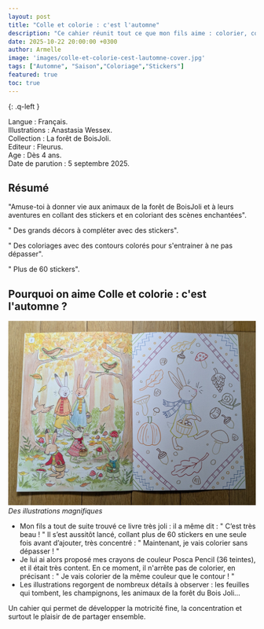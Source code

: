 ```yaml
---
layout: post
title: "Colle et colorie : c'est l'automne"
description: "Ce cahier réunit tout ce que mon fils aime : colorier, coller des stickets et s’émerveiller des couleurs de l’automne. Un gros coup de cœur!"
date: 2025-10-22 20:00:00 +0300
author: Armelle
image: 'images/colle-et-colorie-cest-lautomne-cover.jpg'
tags: ["Automne", "Saison","Coloriage","Stickers"]
featured: true
toc: true
---
```


{: .q-left }

Langue : Français.  
Illustrations : Anastasia Wessex.  
Collection :  La forêt de BoisJoli.                    
Editeur : Fleurus.              
Age : Dès 4 ans.                            
Date de parution : 5 septembre 2025.       

## Résumé

"Amuse-toi à donner vie aux animaux de la forêt de BoisJoli et à leurs aventures en collant des stickers et en coloriant des scènes enchantées".

" Des grands décors à compléter avec des stickers".

" Des coloriages avec des contours colorés pour s'entrainer à ne pas dépasser".

" Plus de 60 stickers".

## Pourquoi on aime Colle et colorie : c'est l'automne ?

![Des illustrations magnifiques](images/colle-et-colorie-cest-lautomne-int.jpg)
*Des illustrations magnifiques*
- Mon fils a tout de suite trouvé ce livre très joli :  il a même dit : " C’est très beau ! "
Il s’est aussitôt lancé, collant plus de 60 stickers en une seule fois avant d’ajouter, très concentré : " Maintenant, je vais colorier sans dépasser ! "
- Je lui ai alors proposé mes crayons de couleur Posca Pencil (36 teintes), et il était très content. En ce moment, il n'arrête pas de colorier, en précisant : " Je vais colorier de la même couleur que le contour ! " 
- Les illustrations regorgent de nombreux détails à observer : les feuilles qui tombent, les champignons, les animaux de la forêt du Bois Joli...

Un cahier qui permet de développer la motricité fine, la concentration et surtout le plaisir de de partager ensemble. 